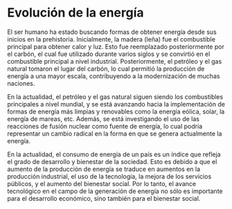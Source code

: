 # Evolución de la energía

El ser humano ha estado buscando formas de obtener energía desde sus inicios en la prehistoria. Inicialmente, la madera (leña) fue el combustible principal para obtener calor y luz. Esto fue reemplazado posteriormente por el carbón, el cual fue utilizado durante varios siglos y se convirtió en el combustible principal a nivel industrial. Posteriormente, el petróleo y el gas natural tomaron el lugar del carbón, lo cual permitió la producción de energía a una mayor escala, contribuyendo a la modernización de muchas naciones.

En la actualidad, el petróleo y el gas natural siguen siendo los combustibles principales a nivel mundial, y se está avanzando hacia la implementación de formas de energía más limpias y renovables como la energía eólica, solar, la energía de mareas, etc. Además, se está investigando el uso de las reacciones de fusión nuclear como fuente de energía, lo cual podría representar un cambio radical en la forma en que se genera actualmente la energía.

En la actualidad, el consumo de energía de un país es un índice que refleja el grado de desarrollo y bienestar de la sociedad. Esto es debido a que el aumento de la producción de energía se traduce en aumentos en la producción industrial, el uso de la tecnología, la mejora de los servicios públicos, y el aumento del bienestar social. Por lo tanto, el avance tecnológico en el campo de la generación de energía no sólo es importante para el desarrollo económico, sino también para el bienestar social.
